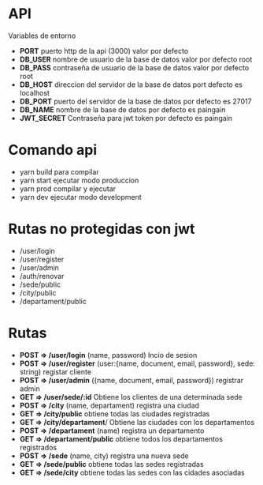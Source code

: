 # API
Variables de entorno
- **PORT** puerto http de la api (3000) valor por defecto
- **DB_USER** nombre de usuario de la base de datos valor por defecto root
- **DB_PASS** contraseña de usuario de la base de datos valor por defecto root
- **DB_HOST** direccion del servidor de la base de datos port defecto es localhost
- **DB_PORT** puerto del servidor de la base de datos por defecto es 27017
- **DB_NAME** nombre de la base de datos por defecto es paingain
- **JWT_SECRET** Contraseña para jwt token por defecto es paingain

# Comando api
- yarn build para compilar
- yarn start ejecutar modo produccion
- yarn prod compilar y ejecutar
- yarn dev ejecutar modo development

# Rutas no protegidas con jwt
- /user/login
- /user/register
- /user/admin
- /auth/renovar
- /sede/public
- /city/public
- /departament/public

# Rutas
- **POST => /user/login** (name, password) Incio de sesion
- **POST => /user/register** (user:{name, document, email, password}, sede: string) registar cliente
- **POST => /user/admin** ({name, document, email, password}) registrar admin
- **GET => /user/sede/:id** Obtiene los clientes de una determinada sede
- **POST => /city** (name, departament) registra una ciudad
- **GET => /city/public** obtiene todas las ciudades registradas
- **GET => /city/departament**/ Obtiene las ciudades con los departamentos
- **POST => /departament** (name) registra un departamento
- **GET => /departament/public** obtiene todos los departamentos registrados
- **POST => /sede** (name, city) registra una nueva sede
- **GET => /sede/public** obtiene todas las sedes registradas
- **GET => /sede/city** obtiene todas las sedes con las cidades asociadas